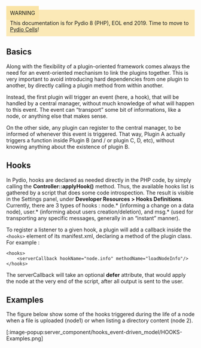 <div style="background-color: #fbe9b7;font-size: 14px;">
<span style="background-color: #fae4a6;padding: 10px;">WARNING</span>
<span style="padding: 10px;display: inline-block;">This documentation is for Pydio 8 (PHP), EOL end 2019. Time to move to <a href="https://pydio.com/en/docs/cells/v2/quick-start">Pydio Cells</a>!</span>
</div>

## Basics
Along with the flexibility of a plugin-oriented framework comes always the need for an event-oriented mechanism to link the plugins together. This is very important to avoid introducing hard dependencies from one plugin to another, by directly calling a plugin method from within another.

Instead, the first plugin will trigger an event (here, a hook), that will be handled by a central manager, without much knowledge of what will happen to this event. The event can “transport” some bit of informations, like a node, or anything else that makes sense.

On the other side, any plugin can register to the central manager, to be informed of whenever this event is triggered. That way, Plugin A actually triggers a function inside Plugin B (and / or plugin C, D, etc), without knowing anything about the existence of plugin B.

## Hooks
In Pydio, hooks are declared as needed directly in the PHP code, by simply calling the **Controller::applyHook()** method. Thus, the available hooks list is gathered by a script that does some code introspection. The result is visible in the Settings panel, under **Developer Resources > Hooks Definitions**. Currently, there are 3 types of hooks : node.* (informing a change on a data node), user.* (informing about users creation/deletion), and msg.* (used for transporting any specific messages, generally in an “instant” manner).

To register a listener to a given hook, a plugin will add a callback inside the `<hooks>` element of its manifest.xml, declaring a method of the plugin class. For example :

	<hooks>
    	<serverCallback hookName="node.info" methodName="loadNodeInfo"/>
	</hooks>

The serverCallback will take an optional **defer** attribute, that would apply the node at the very end of the script, after all output is sent to the user.

## Examples
The figure below show some of the hooks triggered during the life of a node when a file is uploaded (node1) or when listing a directory content (node 2).

[:image-popup:server_component/hooks_event-driven_model/HOOKS-Examples.png]